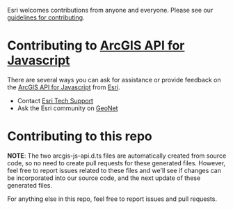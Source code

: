 Esri welcomes contributions from anyone and everyone. Please see our
[guidelines for contributing](https://github.com/esri/contributing).

# Contributing to [ArcGIS API for Javascript](http://js.arcgis.com)

There are several ways you can ask for assistance or provide feedback on the [ArcGIS API for Javascript](http://js.arcgis.com) from [Esri](https://www.esri.com/).

* Contact [Esri Tech Support](https://support.esri.com/contact-tech-support)
* Ask the Esri community on [GeoNet](https://geonet.esri.com/community/developers/web-developers/arcgis-api-for-javascript)

# Contributing to this repo

__NOTE__: The two arcgis-js-api.d.ts files are automatically created from source code, so no need to create pull requests for these generated files. However, feel free to report issues related to these files and we'll see if changes can be incorporated into our source code, and the next update of these generated files.

For anything else in this repo, feel free to report issues and pull requests.
